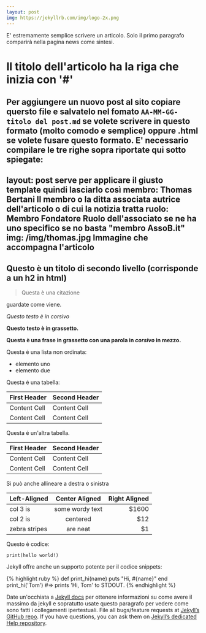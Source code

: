 ```yaml
---
layout: post
img: https://jekyllrb.com/img/logo-2x.png
---
```

E' estremamente semplice scrivere un articolo. Solo il primo paragrafo comparirà nella pagina news come sintesi.


# Il titolo dell'articolo ha la riga che inizia con '#'

Per aggiungere un nuovo post al sito copiare quersto file e salvatelo nel fomato `AA-MM-GG-titolo del post.md` se volete scrivere in questo formato (molto comodo e semplice) oppure .html se volete fusare questo formato. E' necessario compilare le tre righe sopra riportate qui sotto spiegate:
---
layout: post 					serve per applicare il giusto template quindi lasciarlo così 
membro: Thomas Bertani			Il membro o la ditta associata autrice dell'articolo o di cui la notizia tratta
ruolo: Membro Fondatore			Ruolo dell'associato se ne ha uno specifico se no basta "membro AssoB.it"
img: /img/thomas.jpg 			Immagine che accompagna l'articolo
---

## Questo è un titolo di secondo livello (corrisponde a un h2 in html)

> Questa è una citazione

guardate come viene.

*Questo testo è in corsivo*

**Questo testo è in grassetto.**

**Questa è una frase in grassetto con una parola in _corsivo_ in mezzo.**


Questa é una lista non ordinata:

* elemento uno
* elemento due

Questa é una tabella:

First Header  | Second Header
------------- | -------------
Content Cell  | Content Cell
Content Cell  | Content Cell

Questa é un'altra tabella.

| First Header  | Second Header |
| ------------- | ------------- |
| Content Cell  | Content Cell  |
| Content Cell  | Content Cell  |

Si può anche allineare a destra o sinistra

| Left-Aligned  | Center Aligned  | Right Aligned |
| :------------ |:---------------:| -----:|
| col 3 is      | some wordy text | $1600 |
| col 2 is      | centered        |   $12 |
| zebra stripes | are neat        |    $1 |


Questo è codice:

```
print(hello world!)
```

Jekyll offre anche un supporto potente per il codice snippets:

{% highlight ruby %}
def print_hi(name)
  puts "Hi, #{name}"
end
print_hi('Tom')
#=> prints 'Hi, Tom' to STDOUT.
{% endhighlight %}

Date un'occhiata a [Jekyll docs][jekyll] per ottenere informazioni su come avere il massimo da jekyll e sopratutto usate questo paragrafo per vedere come sono fatti i collegamenti ipertestuali. 
File all bugs/feature requests at [Jekyll’s GitHub repo][jekyll-gh]. If you have questions, you can ask them on [Jekyll’s dedicated Help repository][jekyll-help].

[jekyll]:      http://jekyllrb.com
[jekyll-gh]:   https://github.com/jekyll/jekyll
[jekyll-help]: https://github.com/jekyll/jekyll-help
